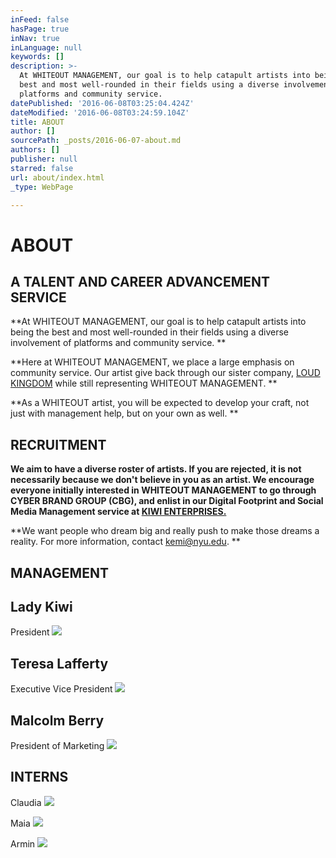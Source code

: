```yaml
---
inFeed: false
hasPage: true
inNav: true
inLanguage: null
keywords: []
description: >-
  At WHITEOUT MANAGEMENT, our goal is to help catapult artists into being the
  best and most well-rounded in their fields using a diverse involvement of
  platforms and community service. 
datePublished: '2016-06-08T03:25:04.424Z'
dateModified: '2016-06-08T03:24:59.104Z'
title: ABOUT
author: []
sourcePath: _posts/2016-06-07-about.md
authors: []
publisher: null
starred: false
url: about/index.html
_type: WebPage

---
```

# ABOUT

## A TALENT AND CAREER ADVANCEMENT SERVICE

**At WHITEOUT MANAGEMENT, our goal is to help catapult artists into being the best and most well-rounded in their fields using a diverse involvement of platforms and community service. **

**Here at WHITEOUT MANAGEMENT, we place a large emphasis on community service. Our artist give back through our sister company, [LOUD KINGDOM][0] while still representing WHITEOUT MANAGEMENT. **

**As a WHITEOUT artist, you will be expected to develop your craft, not just with management help, but on your own as well. **

## RECRUITMENT 

**We aim to have a diverse roster of artists. If you are rejected, it is not necessarily because we don't believe in you as an artist. We encourage everyone initially interested in WHITEOUT MANAGEMENT to go through CYBER BRAND GROUP (CBG), and enlist in our Digital Footprint and Social Media Management service at [KIWI ENTERPRISES. ][1]**

**We want people who dream big and really push to make those dreams a reality. For more information, contact kemi@nyu.edu. **

## MANAGEMENT

## Lady Kiwi

President
![](https://the-grid-user-content.s3-us-west-2.amazonaws.com/519090ba-980e-476a-8649-7678ef1eb043.jpg)

## Teresa Lafferty

Executive Vice President
![](https://the-grid-user-content.s3-us-west-2.amazonaws.com/28d84999-5036-481e-8e83-901231fd32d0.jpg)

## Malcolm Berry

President of Marketing
![](https://the-grid-user-content.s3-us-west-2.amazonaws.com/2a1ecb85-bcb9-4dc5-8972-cabcb346ef4c.jpg)

## INTERNS

Claudia
![](https://the-grid-user-content.s3-us-west-2.amazonaws.com/0e3bba6e-000d-4b12-9933-3c3277484f00.jpg)

Maia
![](https://the-grid-user-content.s3-us-west-2.amazonaws.com/f3f85d60-957f-4016-8691-7b79af676352.jpg)

Armin
![](https://the-grid-user-content.s3-us-west-2.amazonaws.com/60be9e4f-3f1e-44b7-97bf-0ac3920ee544.jpg)

[0]: https://thegrid.ai/loud-kingdom/
[1]: https://thegrid.ai/ladykiwi/kiwi-enterprises/